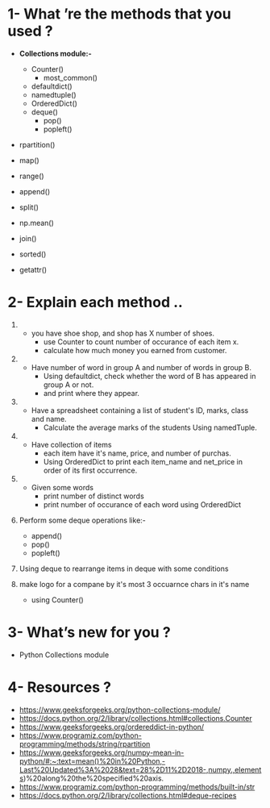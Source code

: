 # 1- What ’re the methods that you used ?

   - **Collections module:-**<br />
      
        - Counter()
           - most_common()
        - defaultdict()
        - namedtuple()
        - OrderedDict()
        - deque()
            - pop()
            - popleft()
   
   - rpartition() 
   - map()
   - range()
   - append()
   - split()
   - np.mean()
   - join()
   - sorted()
   - getattr()


# 2- Explain each method ..

   1. - you have shoe shop, and shop has X number of shoes.
         - use Counter to count number of occurance of each item x.
         - calculate how much money you earned from customer.

   2. - Have number of word in group A and number of words in group B.
         - Using defaultdict, check whether the word of B has appeared in group A or not.
         - and print where they appear.

   3. - Have a spreadsheet containing a list of student's ID, marks, class and name.
         - Calculate the average marks of the students Using namedTuple.

   4. - Have collection of items
         - each item have it's name, price, and number of purchas.
         - Using OrderedDict to print each item_name and net_price in order of its first occurrence.

   5. - Given some words
         - print number of distinct words
         - print number of occurance of each word using OrderedDict

   6. Perform some deque operations like:-
         - append()
         - pop() 
         - popleft()

   7. Using deque to rearrange items in deque with some conditions

   8. make logo for a compane by it's most 3 occuarnce chars in it's name 
         - using Counter()  
        

# 3- What’s new for you ?

   - Python Collections module 


# 4- Resources ? 

   - https://www.geeksforgeeks.org/python-collections-module/
   - https://docs.python.org/2/library/collections.html#collections.Counter
   - https://www.geeksforgeeks.org/ordereddict-in-python/
   - https://www.programiz.com/python-programming/methods/string/rpartition
   - https://www.geeksforgeeks.org/numpy-mean-in-python/#:~:text=mean()%20in%20Python,-Last%20Updated%3A%2028&text=28%2D11%2D2018-,numpy.,elements)%20along%20the%20specified%20axis.
   - https://www.programiz.com/python-programming/methods/built-in/str
   - https://docs.python.org/2/library/collections.html#deque-recipes

